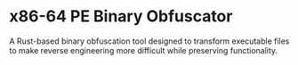 # x86-64 PE Binary Obfuscator

A Rust-based binary obfuscation tool designed to transform executable files to make reverse engineering more difficult while preserving functionality.
